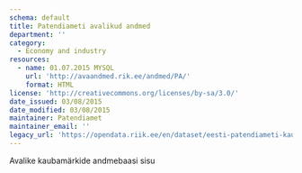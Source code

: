```yaml
---
schema: default
title: Patendiameti avalikud andmed
department: ''
category:
  - Economy and industry
resources:
  - name: 01.07.2015 MYSQL
    url: 'http://avaandmed.rik.ee/andmed/PA/'
    format: HTML
license: 'http://creativecommons.org/licenses/by-sa/3.0/'
date_issued: 03/08/2015
date_modified: 03/08/2015
maintainer: Patendiamet
maintainer_email: ''
legacy_url: 'https://opendata.riik.ee/en/dataset/eesti-patendiameti-kaubam-rkide-avalikud-andmed'
---
```

Avalike kaubamärkide andmebaasi sisu